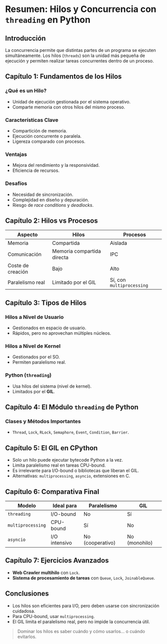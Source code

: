 # Resumen: Hilos y Concurrencia con `threading` en Python

## Introducción
La concurrencia permite que distintas partes de un programa se ejecuten simultáneamente. Los hilos (`threads`) son la unidad más pequeña de ejecución y permiten realizar tareas concurrentes dentro de un proceso.

## Capítulo 1: Fundamentos de los Hilos

### ¿Qué es un Hilo?
- Unidad de ejecución gestionada por el sistema operativo.
- Comparte memoria con otros hilos del mismo proceso.

### Características Clave
- Compartición de memoria.
- Ejecución concurrente o paralela.
- Ligereza comparado con procesos.

### Ventajas
- Mejora del rendimiento y la responsividad.
- Eficiencia de recursos.

### Desafíos
- Necesidad de sincronización.
- Complejidad en diseño y depuración.
- Riesgo de *race conditions* y *deadlocks*.

## Capítulo 2: Hilos vs Procesos

| Aspecto             | Hilos                         | Procesos                      |
|---------------------|-------------------------------|-------------------------------|
| Memoria             | Compartida                    | Aislada                       |
| Comunicación        | Memoria compartida directa    | IPC                           |
| Coste de creación   | Bajo                          | Alto                          |
| Paralelismo real    | Limitado por el GIL           | Sí, con `multiprocessing`     |

## Capítulo 3: Tipos de Hilos

### Hilos a Nivel de Usuario
- Gestionados en espacio de usuario.
- Rápidos, pero no aprovechan múltiples núcleos.

### Hilos a Nivel de Kernel
- Gestionados por el SO.
- Permiten paralelismo real.

### Python (`threading`)
- Usa hilos del sistema (nivel de kernel).
- Limitados por el **GIL**.

## Capítulo 4: El Módulo `threading` de Python

### Clases y Métodos Importantes
- `Thread`, `Lock`, `RLock`, `Semaphore`, `Event`, `Condition`, `Barrier`.

## Capítulo 5: El GIL en CPython

- Solo un hilo puede ejecutar bytecode Python a la vez.
- Limita paralelismo real en tareas CPU-bound.
- Es irrelevante para I/O-bound o bibliotecas que liberan el GIL.
- Alternativas: `multiprocessing`, `asyncio`, extensiones en C.

## Capítulo 6: Comparativa Final

| Modelo          | Ideal para       | Paralelismo | GIL       |
|----------------|------------------|-------------|-----------|
| `threading`    | I/O-bound        | No          | Sí        |
| `multiprocessing` | CPU-bound     | Sí          | No        |
| `asyncio`      | I/O intensivo    | No (cooperativo) | No (monohilo) |

## Capítulo 7: Ejercicios Avanzados

- **Web Crawler multihilo** con `Lock`.
- **Sistema de procesamiento de tareas** con `Queue`, `Lock`, `JoinableQueue`.

## Conclusiones

- Los hilos son eficientes para I/O, pero deben usarse con sincronización cuidadosa.
- Para CPU-bound, usar `multiprocessing`.
- El GIL limita el paralelismo real, pero no impide la concurrencia útil.

> Dominar los hilos es saber cuándo y cómo usarlos… o cuándo evitarlos.

